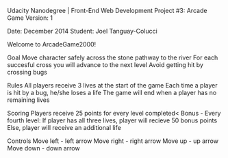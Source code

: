 Udacity Nanodegree |  Front-End Web Development
Project #3: Arcade Game
Version: 1

Date: December 2014
Student: Joel Tanguay-Colucci

Welcome to ArcadeGame2000!

Goal
  Move character safely across the stone pathway to the river
  For each succesful cross you will advance to the next level
  Avoid getting hit by crossing bugs

Rules
  All players receive 3 lives at the start of the game
  Each time a player is hit by a bug, he/she loses a life
  The game will end when a player has no remaining lives

Scoring
  Players receive 25 points for every level completed<
  Bonus - Every fourth level:
    If player has all three lives, player will recieve 50 bonus points
    Else, player will receive an additional life

Controls
  Move left - left arrow
  Move right - right arrow
  Move up - up arrow
  Move down - down arrow